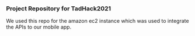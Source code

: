 ### Project Repository for TadHack2021


We used this repo for the amazon ec2 instance which was used to integrate the APIs to our mobile app.
